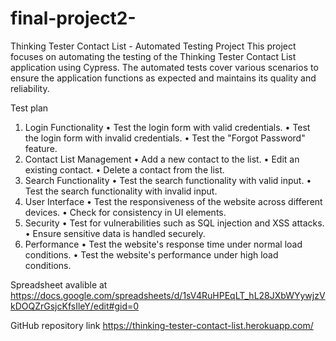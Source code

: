 # final-project2-


Thinking Tester Contact List - Automated Testing Project
This project focuses on automating the testing of the Thinking Tester Contact List application using Cypress. The automated tests cover various scenarios to ensure the application functions as expected and maintains its quality and reliability.


Test plan 
1.	Login Functionality
•	Test the login form with valid credentials.
•	Test the login form with invalid credentials.
•	Test the "Forgot Password" feature.
2.	Contact List Management
•	Add a new contact to the list.
•	Edit an existing contact.
•	Delete a contact from the list.
3.	Search Functionality
•	Test the search functionality with valid input.
•	Test the search functionality with invalid input.
4.	User Interface
•	Test the responsiveness of the website across different devices.
•	Check for consistency in UI elements.
5.	Security
•	Test for vulnerabilities such as SQL injection and XSS attacks.
•	Ensure sensitive data is handled securely.
6.	Performance
•	Test the website's response time under normal load conditions.
•	Test the website's performance under high load conditions.

 Spreadsheet avalible at 
https://docs.google.com/spreadsheets/d/1sV4RuHPEqLT_hL28JXbWYywjzVkDOQZrGsjcKfsIleY/edit#gid=0

GitHub repository link
https://thinking-tester-contact-list.herokuapp.com/
